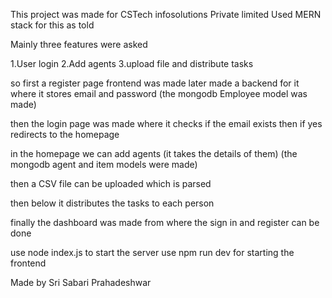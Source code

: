 This project was made for CSTech infosolutions Private limited 
Used MERN stack for this as told
 

 Mainly three features were asked

 1.User login
 2.Add agents
 3.upload file and distribute tasks

 so first a register page frontend was made
 later made a backend for it where it stores email and password (the mongodb Employee model was made)

 then the login page was made where it checks if the email exists then if yes redirects to the homepage

 in the homepage we can add agents (it takes the details of them) (the mongodb agent and item models were made)

 then a CSV file can be uploaded which is parsed 

 then below it distributes the tasks to each person

 finally the dashboard was made from where the sign in and register can be done

use node index.js to start the server
use npm run dev for starting the frontend

Made by Sri Sabari Prahadeshwar